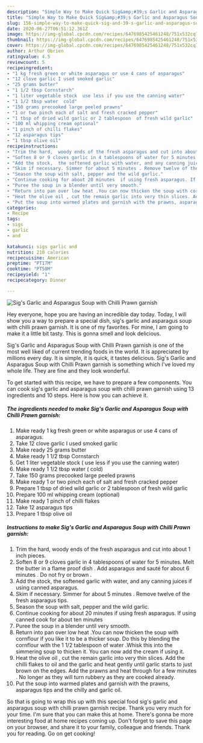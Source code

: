 ```yaml
---
description: "Simple Way to Make Quick Sig&amp;#39;s Garlic and Asparagus Soup with Chilli Prawn garnish"
title: "Simple Way to Make Quick Sig&amp;#39;s Garlic and Asparagus Soup with Chilli Prawn garnish"
slug: 156-simple-way-to-make-quick-sig-and-39-s-garlic-and-asparagus-soup-with-chilli-prawn-garnish
date: 2020-06-27T06:51:12.361Z
image: https://img-global.cpcdn.com/recipes/6476985425461248/751x532cq70/sigs-garlic-and-asparagus-soup-with-chilli-prawn-garnish-recipe-main-photo.jpg
thumbnail: https://img-global.cpcdn.com/recipes/6476985425461248/751x532cq70/sigs-garlic-and-asparagus-soup-with-chilli-prawn-garnish-recipe-main-photo.jpg
cover: https://img-global.cpcdn.com/recipes/6476985425461248/751x532cq70/sigs-garlic-and-asparagus-soup-with-chilli-prawn-garnish-recipe-main-photo.jpg
author: Arthur Obrien
ratingvalue: 4.5
reviewcount: 5
recipeingredient:
- "1 kg fresh green or white asparagus or use 4 cans of asparagus"
- "12 clove garlic I used smoked garlic"
- "25 grams butter"
- "1 1/2 tbsp Cornstarch"
- "1 liter vegetable stock  use less if you use the canning water"
- "1 1/2 tbsp water  cold"
- "150 grams precooked large peeled prawns"
- "1 or two pinch each of salt and fresh cracked pepper"
- "1 tbsp of dried wild garlic or 2 tablespoon  of fresh wild garlic"
- "100 ml whipping cream optional"
- "1 pinch of chilli flakes"
- "12 asparagus tips"
- "1 tbsp olive oil"
recipeinstructions:
- "Trim the hard,  woody ends of the fresh asparagus and cut into about 1 inch pieces."
- "Soften 8 or 9 cloves garlic in 4 tablespoons of water for 5 minutes. Melt the butter in a flame proof dish . Add asparagus and sauté for about 6 minutes . Do not fry or brown ."
- "Add the stock,  the softened garlic with water, and any canning juices if using canned asparagus."
- "Skim if necessary. Simmer for about 5 minutes . Remove twelve of the fresh asparagus tips."
- "Season the soup with salt, pepper and the wild garlic."
- "Continue cooking for about 20 minutes  if using fresh asparagus. If using canned cook for about ten minutes"
- "Puree the soup in a blender until very smooth."
- "Return into pan over low heat .You can now thicken the soup with cornflour if you like it to be a thicker soup. Do this by blending the cornflour with the 1 1/2 tablespoon of water .Whisk this into the simmering soup to thicken it. You can now add the cream if using it."
- "Heat the olive oil , cut the remain garlic into very thin slices. Add the chilli flakes to oil and the garlic and heat gently until garlic starts to just brown on the edges. Add the prawns and heat through for a few minutes . No longer as they will turn rubbery as they are cooked already."
- "Put the soup into warmed plates and garnish with the prawns, asparagus tips and the chilly and garlic oil."
categories:
- Recipe
tags:
- sigs
- garlic
- and

katakunci: sigs garlic and 
nutrition: 210 calories
recipecuisine: American
preptime: "PT17M"
cooktime: "PT50M"
recipeyield: "1"
recipecategory: Dinner

---
```



![Sig&#39;s Garlic and Asparagus Soup with Chilli Prawn garnish](https://img-global.cpcdn.com/recipes/6476985425461248/751x532cq70/sigs-garlic-and-asparagus-soup-with-chilli-prawn-garnish-recipe-main-photo.jpg)

Hey everyone, hope you are having an incredible day today. Today, I will show you a way to prepare a special dish, sig&#39;s garlic and asparagus soup with chilli prawn garnish. It is one of my favorites. For mine, I am going to make it a little bit tasty. This is gonna smell and look delicious.

Sig&#39;s Garlic and Asparagus Soup with Chilli Prawn garnish is one of the most well liked of current trending foods in the world. It is appreciated by millions every day. It is simple, it is quick, it tastes delicious. Sig&#39;s Garlic and Asparagus Soup with Chilli Prawn garnish is something which I've loved my whole life. They are fine and they look wonderful.




To get started with this recipe, we have to prepare a few components. You can cook sig&#39;s garlic and asparagus soup with chilli prawn garnish using 13 ingredients and 10 steps. Here is how you can achieve it.

<!--inarticleads1-->

##### The ingredients needed to make Sig&#39;s Garlic and Asparagus Soup with Chilli Prawn garnish:

1. Make ready 1 kg fresh green or white asparagus or use 4 cans of asparagus.
1. Take 12 clove garlic I used smoked garlic
1. Make ready 25 grams butter
1. Make ready 1 1/2 tbsp Cornstarch
1. Get 1 liter vegetable stock ( use less if you use the canning water)
1. Make ready 1 1/2 tbsp water ( cold)
1. Take 150 grams precooked large peeled prawns
1. Make ready 1 or two pinch each of salt and fresh cracked pepper
1. Prepare 1 tbsp of dried wild garlic or 2 tablespoon  of fresh wild garlic
1. Prepare 100 ml whipping cream (optional)
1. Make ready 1 pinch of chilli flakes
1. Take 12 asparagus tips
1. Prepare 1 tbsp olive oil




<!--inarticleads2-->

##### Instructions to make Sig&#39;s Garlic and Asparagus Soup with Chilli Prawn garnish:

1. Trim the hard,  woody ends of the fresh asparagus and cut into about 1 inch pieces.
1. Soften 8 or 9 cloves garlic in 4 tablespoons of water for 5 minutes. Melt the butter in a flame proof dish . Add asparagus and sauté for about 6 minutes . Do not fry or brown .
1. Add the stock,  the softened garlic with water, and any canning juices if using canned asparagus.
1. Skim if necessary. Simmer for about 5 minutes . Remove twelve of the fresh asparagus tips.
1. Season the soup with salt, pepper and the wild garlic.
1. Continue cooking for about 20 minutes  if using fresh asparagus. If using canned cook for about ten minutes
1. Puree the soup in a blender until very smooth.
1. Return into pan over low heat .You can now thicken the soup with cornflour if you like it to be a thicker soup. Do this by blending the cornflour with the 1 1/2 tablespoon of water .Whisk this into the simmering soup to thicken it. You can now add the cream if using it.
1. Heat the olive oil , cut the remain garlic into very thin slices. Add the chilli flakes to oil and the garlic and heat gently until garlic starts to just brown on the edges. Add the prawns and heat through for a few minutes . No longer as they will turn rubbery as they are cooked already.
1. Put the soup into warmed plates and garnish with the prawns, asparagus tips and the chilly and garlic oil.




So that is going to wrap this up with this special food sig&#39;s garlic and asparagus soup with chilli prawn garnish recipe. Thank you very much for your time. I'm sure that you can make this at home. There's gonna be more interesting food at home recipes coming up. Don't forget to save this page on your browser, and share it to your family, colleague and friends. Thank you for reading. Go on get cooking!
